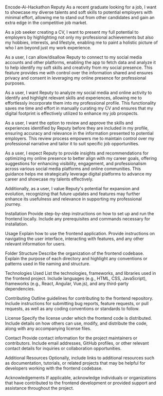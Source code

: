 Encode-Ai-Hackathon
Reputy
As a recent graduate looking for a job, I want to showcase my diverse talents and soft skills to potential employers with minimal effort, allowing me to stand out from other candidates and gain an extra edge in the competitive job market.

As a job seeker creating a CV, I want to present my full potential to employers by highlighting not only my professional achievements but also my hobbies, interests, and lifestyle, enabling me to paint a holistic picture of who I am beyond just my work experience.

As a user, I can allow/disallow Reputy to connect to my social media accounts and other platforms, enabling the app to fetch data and analyze it to help identify my soft skills and creativity from my social presence. This feature provides me with control over the information shared and ensures privacy and consent in leveraging my online presence for professional purposes.

As a user, I want Reputy to analyze my social media and online activity to identify and highlight relevant skills and experiences, allowing me to effortlessly incorporate them into my professional profile. This functionality saves me time and effort in manually curating my CV and ensures that my digital footprint is effectively utilized to enhance my job prospects.

As a user, I want the option to review and approve the skills and experiences identified by Reputy before they are included in my profile, ensuring accuracy and relevance in the information presented to potential employers. This review process empowers me to maintain control over my professional narrative and tailor it to suit specific job opportunities.

As a user, I expect Reputy to provide insights and recommendations for optimizing my online presence to better align with my career goals, offering suggestions for enhancing visibility, engagement, and professionalism across various social media platforms and online communities. This guidance helps me strategically leverage digital platforms to advance my career and showcase my talents effectively.

Additionally, as a user, I value Reputy's potential for expansion and evolution, recognizing that future updates and features may further enhance its usefulness and relevance in supporting my professional journey.

Installation
Provide step-by-step instructions on how to set up and run the frontend locally. Include any prerequisites and commands necessary for installation.

Usage
Explain how to use the frontend application. Provide instructions on navigating the user interface, interacting with features, and any other relevant information for users.

Folder Structure
Describe the organization of the frontend codebase. Explain the purpose of each directory and highlight any conventions or patterns used in file naming and structure.

Technologies Used
List the technologies, frameworks, and libraries used in the frontend project. Include languages (e.g., HTML, CSS, JavaScript), frameworks (e.g., React, Angular, Vue.js), and any third-party dependencies.

Contributing
Outline guidelines for contributing to the frontend repository. Include instructions for submitting bug reports, feature requests, or pull requests, as well as any coding conventions or standards to follow.

License
Specify the license under which the frontend code is distributed. Include details on how others can use, modify, and distribute the code, along with any accompanying license files.

Contact
Provide contact information for the project maintainers or contributors. Include email addresses, GitHub profiles, or other relevant contact details for inquiries or collaboration opportunities.

Additional Resources
Optionally, include links to additional resources such as documentation, tutorials, or related projects that may be helpful for developers working with the frontend codebase.

Acknowledgements
If applicable, acknowledge individuals or organizations that have contributed to the frontend development or provided support and assistance throughout the project.
